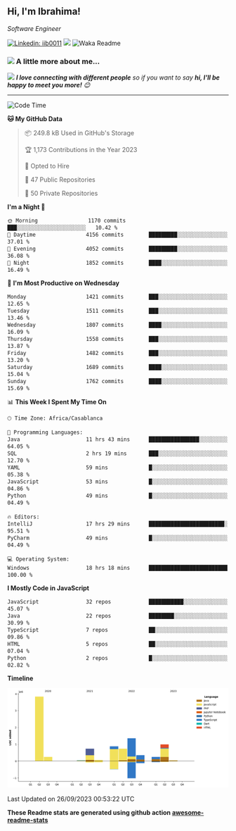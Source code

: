 <h2>Hi, I'm Ibrahima! </h2>
<p><em>Software Engineer 
</em></p>


[![Linkedin: iib0011](https://img.shields.io/badge/-iib0011-blue?style=flat-square&logo=Linkedin&logoColor=white&link=https://www.linkedin.com/in/iib0011/)](https://www.linkedin.com/in/iib0011/)
![](https://visitor-badge.glitch.me/badge?page_id=iib0011)
![Waka Readme](https://github.com/iib0011/iib0011/workflows/Waka%20Readme/badge.svg)


### <img src="https://media.giphy.com/media/VgCDAzcKvsR6OM0uWg/giphy.gif" width="50"> A little more about me...  


<img src="https://media.giphy.com/media/LnQjpWaON8nhr21vNW/giphy.gif" width="60"> <em><b>I love connecting with different people</b> so if you want to say <b>hi, I'll be happy to meet you more!</b> 😊</em>

---
<!--START_SECTION:waka-->
![Code Time](http://img.shields.io/badge/Code%20Time-2%2C564%20hrs%2030%20mins-blue)

**🐱 My GitHub Data** 

> 📦 249.8 kB Used in GitHub's Storage 
 > 
> 🏆 1,173 Contributions in the Year 2023
 > 
> 💼 Opted to Hire
 > 
> 📜 47 Public Repositories 
 > 
> 🔑 50 Private Repositories 
 > 
**I'm a Night 🦉** 

```text
🌞 Morning                1170 commits        ███░░░░░░░░░░░░░░░░░░░░░░   10.42 % 
🌆 Daytime                4156 commits        █████████░░░░░░░░░░░░░░░░   37.01 % 
🌃 Evening                4052 commits        █████████░░░░░░░░░░░░░░░░   36.08 % 
🌙 Night                  1852 commits        ████░░░░░░░░░░░░░░░░░░░░░   16.49 % 
```
📅 **I'm Most Productive on Wednesday** 

```text
Monday                   1421 commits        ███░░░░░░░░░░░░░░░░░░░░░░   12.65 % 
Tuesday                  1511 commits        ███░░░░░░░░░░░░░░░░░░░░░░   13.46 % 
Wednesday                1807 commits        ████░░░░░░░░░░░░░░░░░░░░░   16.09 % 
Thursday                 1558 commits        ███░░░░░░░░░░░░░░░░░░░░░░   13.87 % 
Friday                   1482 commits        ███░░░░░░░░░░░░░░░░░░░░░░   13.20 % 
Saturday                 1689 commits        ████░░░░░░░░░░░░░░░░░░░░░   15.04 % 
Sunday                   1762 commits        ████░░░░░░░░░░░░░░░░░░░░░   15.69 % 
```


📊 **This Week I Spent My Time On** 

```text
🕑︎ Time Zone: Africa/Casablanca

💬 Programming Languages: 
Java                     11 hrs 43 mins      ████████████████░░░░░░░░░   64.05 % 
SQL                      2 hrs 19 mins       ███░░░░░░░░░░░░░░░░░░░░░░   12.70 % 
YAML                     59 mins             █░░░░░░░░░░░░░░░░░░░░░░░░   05.38 % 
JavaScript               53 mins             █░░░░░░░░░░░░░░░░░░░░░░░░   04.86 % 
Python                   49 mins             █░░░░░░░░░░░░░░░░░░░░░░░░   04.49 % 

🔥 Editors: 
IntelliJ                 17 hrs 29 mins      ████████████████████████░   95.51 % 
PyCharm                  49 mins             █░░░░░░░░░░░░░░░░░░░░░░░░   04.49 % 

💻 Operating System: 
Windows                  18 hrs 18 mins      █████████████████████████   100.00 % 
```

**I Mostly Code in JavaScript** 

```text
JavaScript               32 repos            ███████████░░░░░░░░░░░░░░   45.07 % 
Java                     22 repos            ████████░░░░░░░░░░░░░░░░░   30.99 % 
TypeScript               7 repos             ██░░░░░░░░░░░░░░░░░░░░░░░   09.86 % 
HTML                     5 repos             ██░░░░░░░░░░░░░░░░░░░░░░░   07.04 % 
Python                   2 repos             █░░░░░░░░░░░░░░░░░░░░░░░░   02.82 % 
```



**Timeline**

![Lines of Code chart](https://raw.githubusercontent.com/iib0011/iib0011/master/assets/bar_graph.png)


 Last Updated on 26/09/2023 00:53:22 UTC
<!--END_SECTION:waka-->

**These Readme stats are generated using github action [awesome-readme-stats](https://github.com/iib0011/waka-readme-stats)**
